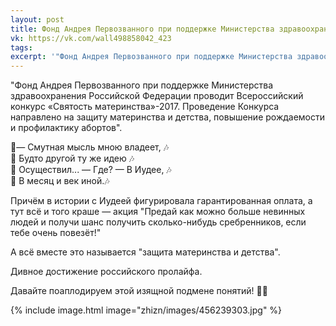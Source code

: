 ```yaml
---
layout: post
title: Фонд Андрея Первозванного при поддержке Министерства здравоохранения Российской Федерации проводит...
vk: https://vk.com/wall498858042_423
tags: 
excerpt: '"Фонд Андрея Первозванного при поддержке Министерства здравоохранения Российской Федерации проводит Всероссийский конкурс «Святость материнства»-2017. Проведение Конкурса направлено на защиту материнства и детства, повышение рождаемости и профилактику абортов".'
---
```

"Фонд Андрея Первозванного при поддержке Министерства здравоохранения Российской Федерации проводит Всероссийский конкурс «Святость материнства»-2017. Проведение Конкурса направлено на защиту материнства и детства, повышение рождаемости и профилактику абортов".

 🎼— Смутная мысль мною владеет, 🎶<br>
 🎼 Будто другой ту же идею 🎶<br>
 🎼 Осуществил... — Где? — В Иудее, 🎶 <br>
 🎼 В месяц и век иной.🎶

Причём в истории с Иудеей фигурировала гарантированная оплата, а тут всё и того краше — акция "Предай как можно больше невинных людей и получи шанс получить сколько-нибудь сребренников, если тебе очень повезёт!"

А всё вместе это называется "защита материнства и детства".

Дивное достижение российского пролайфа. 

Давайте поаплодируем этой изящной подмене понятий! 👏🏻

{% include image.html image="zhizn/images/456239303.jpg" %}